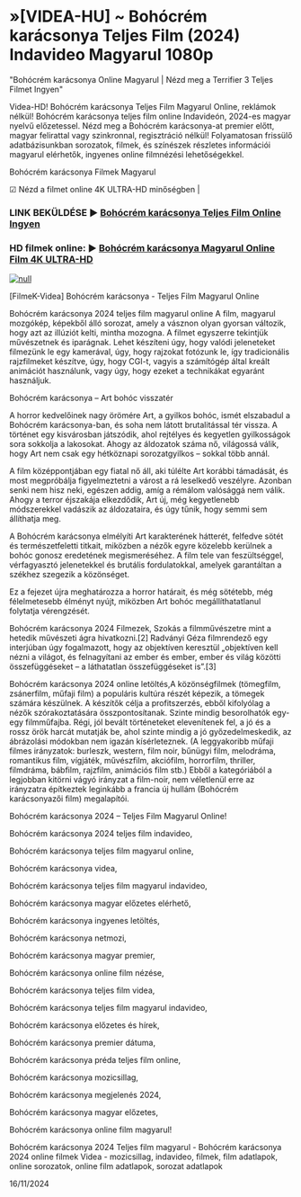 # »[VIDEA-HU] ~ Bohócrém karácsonya Teljes Film (2024) Indavideo Magyarul 1080p




"Bohócrém karácsonya Online Magyarul | Nézd meg a Terrifier 3 Teljes Filmet Ingyen"

Videa-HD! Bohócrém karácsonya Teljes Film Magyarul Online, reklámok nélkül! Bohócrém karácsonya teljes film online Indavideón, 2024-es magyar nyelvű előzetessel. Nézd meg a Bohócrém karácsonya-at premier előtt, magyar felirattal vagy szinkronnal, regisztráció nélkül! Folyamatosan frissülő adatbázisunkban sorozatok, filmek, és színészek részletes információi magyarul elérhetők, ingyenes online filmnézési lehetőségekkel.

Bohócrém karácsonya Filmek Magyarul

☑ Nézd a filmet online 4K ULTRA-HD minőségben |

### LINK BEKÜLDÉSE ▶️ [Bohócrém karácsonya Teljes Film Online Ingyen](https://t.co/GjRHSVHNla)

### HD filmek online: ▶️ [Bohócrém karácsonya Magyarul Online Film 4K ULTRA-HD](https://t.co/GjRHSVHNla)

[![null](https://static.wixstatic.com/media/855a25_043b5abeb4ae4d35ac003198e7fe56ed~mv2.gif)](https://t.co/GjRHSVHNla)

[FilmeK-Videa] Bohócrém karácsonya - Teljes Film Magyarul Online

Bohócrém karácsonya 2024 teljes film magyarul online A film, magyarul mozgókép, képekből álló sorozat, amely a vásznon olyan gyorsan változik, hogy azt az illúziót kelti, mintha mozogna. A filmet egyszerre tekintjük művészetnek és iparágnak. Lehet készíteni úgy, hogy valódi jeleneteket filmezünk le egy kamerával, úgy, hogy rajzokat fotózunk le, így tradicionális rajzfilmeket készítve, úgy, hogy CGI-t, vagyis a számítógép által kreált animációt használunk, vagy úgy, hogy ezeket a technikákat egyaránt használjuk.

Bohócrém karácsonya – Art bohóc visszatér

A horror kedvelőinek nagy örömére Art, a gyilkos bohóc, ismét elszabadul a Bohócrém karácsonya-ban, és soha nem látott brutalitással tér vissza. A történet egy kisvárosban játszódik, ahol rejtélyes és kegyetlen gyilkosságok sora sokkolja a lakosokat. Ahogy az áldozatok száma nő, világossá válik, hogy Art nem csak egy hétköznapi sorozatgyilkos – sokkal több annál.

A film középpontjában egy fiatal nő áll, aki túlélte Art korábbi támadását, és most megpróbálja figyelmeztetni a várost a rá leselkedő veszélyre. Azonban senki nem hisz neki, egészen addig, amíg a rémálom valósággá nem válik. Ahogy a terror éjszakája elkezdődik, Art új, még kegyetlenebb módszerekkel vadászik az áldozataira, és úgy tűnik, hogy semmi sem állíthatja meg.

A Bohócrém karácsonya elmélyíti Art karakterének hátterét, felfedve sötét és természetfeletti titkait, miközben a nézők egyre közelebb kerülnek a bohóc gonosz eredetének megismeréséhez. A film tele van feszültséggel, vérfagyasztó jelenetekkel és brutális fordulatokkal, amelyek garantáltan a székhez szegezik a közönséget.

Ez a fejezet újra meghatározza a horror határait, és még sötétebb, még félelmetesebb élményt nyújt, miközben Art bohóc megállíthatatlanul folytatja vérengzését.

Bohócrém karácsonya 2024 Filmezek, Szokás a filmművészetre mint a hetedik művészeti ágra hivatkozni.[2] Radványi Géza filmrendező egy interjúban úgy fogalmazott, hogy az objektíven keresztül „objektíven kell nézni a világot, és felnagyítani az ember és ember, ember és világ közötti összefüggéseket – a láthatatlan összefüggéseket is”.[3]

Bohócrém karácsonya 2024 online letöltés,A közönségfilmek (tömegfilm, zsánerfilm, műfaji film) a populáris kultúra részét képezik, a tömegek számára készülnek. A készítők célja a profitszerzés, ebből kifolyólag a nézők szórakoztatására összpontosítanak. Szinte mindig besorolhatók egy-egy filmműfajba. Régi, jól bevált történeteket elevenítenek fel, a jó és a rossz örök harcát mutatják be, ahol szinte mindig a jó győzedelmeskedik, az ábrázolási módokban nem igazán kísérleteznek. (A leggyakoribb műfaji filmes irányzatok: burleszk, western, film noir, bűnügyi film, melodráma, romantikus film, vígjáték, művészfilm, akciófilm, horrorfilm, thriller, filmdráma, bábfilm, rajzfilm, animációs film stb.) Ebből a kategóriából a legjobban kitörni vágyó irányzat a film-noir, nem véletlenül erre az irányzatra építkeztek leginkább a francia új hullám (Bohócrém karácsonyazői film) megalapítói.

Bohócrém karácsonya 2024 – Teljes Film Magyarul Online!

Bohócrém karácsonya 2024 teljes film indavideo,

Bohócrém karácsonya teljes film magyarul online,

Bohócrém karácsonya videa,

Bohócrém karácsonya teljes film magyarul indavideo,

Bohócrém karácsonya magyar előzetes elérhető,

Bohócrém karácsonya ingyenes letöltés,

Bohócrém karácsonya netmozi,

Bohócrém karácsonya magyar premier,

Bohócrém karácsonya online film nézése,

Bohócrém karácsonya teljes film videa,

Bohócrém karácsonya teljes film magyarul indavideo,

Bohócrém karácsonya előzetes és hírek,

Bohócrém karácsonya premier dátuma,

Bohócrém karácsonya préda teljes film online,

Bohócrém karácsonya mozicsillag,

Bohócrém karácsonya megjelenés 2024,

Bohócrém karácsonya magyar előzetes,

Bohócrém karácsonya online film magyarul!

Bohócrém karácsonya 2024 Teljes film magyarul - Bohócrém karácsonya 2024 online filmek Videa - mozicsillag, indavideo, filmek, film adatlapok, online sorozatok, online film adatlapok, sorozat adatlapok

16/11/2024
